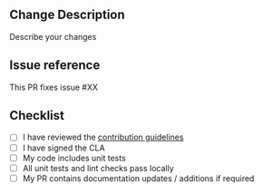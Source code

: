 ## Change Description

Describe your changes

## Issue reference

This PR fixes issue #XX

## Checklist

- [ ] I have reviewed the [contribution guidelines](https://github.com/microsoft/presidio/blob/main/CONTRIBUTING.md)
- [ ] I have signed the CLA
- [ ] My code includes unit tests
- [ ] All unit tests and lint checks pass locally
- [ ] My PR contains documentation updates / additions if required
